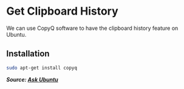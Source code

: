 # Get Clipboard History

We can use CopyQ software to have the clipboard history feature on Ubuntu.

## Installation

```bash
sudo apt-get install copyq
```

***Source: [Ask Ubuntu](https://askubuntu.com/a/1376944)***
